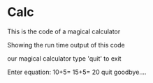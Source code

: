 # Calc

This is the code of a magical calculator 

Showing the run time output of this code

our magical calculator
type 'quit' to exit

Enter equation:
10+5=
15+5=
20
quit
goodbye....
